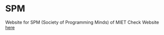 # SPM
Website for SPM (Society of Programming Minds) of MIET
Check Website [here]( https://darpanpal7.github.io/SPM/ )
